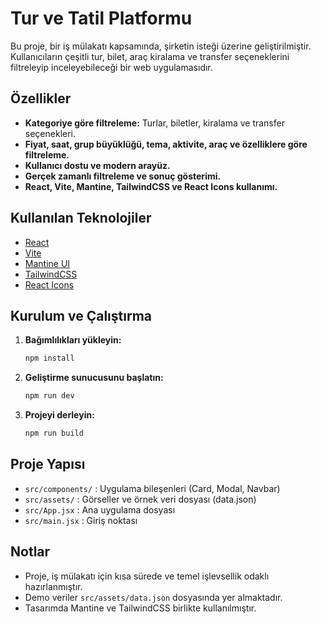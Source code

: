 # Tur ve Tatil Platformu

Bu proje, bir iş mülakatı kapsamında, şirketin isteği üzerine geliştirilmiştir. Kullanıcıların çeşitli tur, bilet, araç kiralama ve transfer seçeneklerini filtreleyip inceleyebileceği bir web uygulamasıdır.

## Özellikler

- **Kategoriye göre filtreleme:** Turlar, biletler, kiralama ve transfer seçenekleri.
- **Fiyat, saat, grup büyüklüğü, tema, aktivite, araç ve özelliklere göre filtreleme.**
- **Kullanıcı dostu ve modern arayüz.**
- **Gerçek zamanlı filtreleme ve sonuç gösterimi.**
- **React, Vite, Mantine, TailwindCSS ve React Icons kullanımı.**

## Kullanılan Teknolojiler

- [React](https://react.dev/)
- [Vite](https://vitejs.dev/)
- [Mantine UI](https://mantine.dev/)
- [TailwindCSS](https://tailwindcss.com/)
- [React Icons](https://react-icons.github.io/react-icons/)

## Kurulum ve Çalıştırma

1. **Bağımlılıkları yükleyin:**

   ```bash
   npm install
   ```

2. **Geliştirme sunucusunu başlatın:**

   ```bash
   npm run dev
   ```

3. **Projeyi derleyin:**
   ```bash
   npm run build
   ```

## Proje Yapısı

- `src/components/` : Uygulama bileşenleri (Card, Modal, Navbar)
- `src/assets/` : Görseller ve örnek veri dosyası (data.json)
- `src/App.jsx` : Ana uygulama dosyası
- `src/main.jsx` : Giriş noktası

## Notlar

- Proje, iş mülakatı için kısa sürede ve temel işlevsellik odaklı hazırlanmıştır.
- Demo veriler `src/assets/data.json` dosyasında yer almaktadır.
- Tasarımda Mantine ve TailwindCSS birlikte kullanılmıştır.
